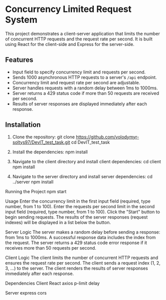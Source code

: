 # Concurrency Limited Request System

This project demonstrates a client-server application that limits the number of concurrent HTTP requests and the request rate per second. It is built using React for the client-side and Express for the server-side.

## Features

- Input field to specify concurrency limit and requests per second.
- Sends 1000 asynchronous HTTP requests to a server's `/api` endpoint.
- Concurrency limit and request rate per second are adjustable.
- Server handles requests with a random delay between 1ms to 1000ms.
- Server returns a 429 status code if more than 50 requests are received per second.
- Results of server responses are displayed immediately after each response.

## Installation

1. Clone the repository:
   git clone https://github.com/volodymyr-soltys97/DevIT_test_task.git
   cd DevIT_test_task

2. Install the dependencies:
   npm install

3. Navigate to the client directory and install client dependencies:
  cd client
  npm install

4. Navigate to the server directory and install server dependencies:
  cd ../server
  npm install

Running the Project
  npm start

Usage
  Enter the concurrency limit in the first input field (required, type number, from 1 to 100).
  Enter the requests per second limit in the second input field (required, type number, from 1 to 100).
  Click the "Start" button to begin sending requests.
  The results of the server responses (request indexes) will be displayed in a list below the button.

Server Logic
  The server makes a random delay before sending a response: from 1ms to 1000ms.
  A successful response data includes the index from the request.
  The server returns a 429 status code error response if it receives more than 50 requests per second.

Client Logic
  The client limits the number of concurrent HTTP requests and ensures the request rate per second.
  The client sends a request index (1, 2, 3, ...) to the server.
  The client renders the results of server responses immediately after each response.

Dependencies
  Client
    React
    axios
    p-limit
    delay

  Server
    express
    cors




